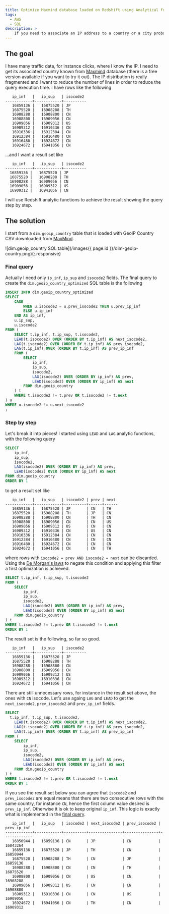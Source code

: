 ```yaml
---
title: Optimize Maxmind database loaded on Redshift using Analytical functions
tags:
  - AWS
  - SQL
description: >
    If you need to associate an IP address to a country or a city probably you will use MaxMind data. If you load it in a relational database you will write a SQL statement that joins your traffic data with MaxMind data, which can be really heavy. This is an attempt to optimize queries by reducing the number of MaxMind data rows.
---
```


## The goal

I have many traffic data, for instance clicks, where I know the IP. I need
to get its associated country known from [Maxmind] database (there is a free
version available if you want to try it out). The IP distribution is
really fragmented and I want to reduce the number of lines in order to
reduce the query execution time. I have rows like the following

```
   ip_inf   |   ip_sup   | isocode2
------------+------------+----------
   16859136 |   16875520 | JP
   16875520 |   16908288 | TH
   16908288 |   16908800 | CN
   16908800 |   16909056 | CN
   16909056 |   16909312 | US
   16909312 |   16910336 | CN
   16910336 |   16912384 | CN
   16912384 |   16916480 | CN
   16916480 |   16924672 | CN
   16924672 |   16941056 | CN
```

...and I want a result set like

```
   ip_inf   |   ip_sup   | isocode2
------------+------------+----------
  16859136 |   16875520 | JP
  16875520 |   16908288 | TH
  16908288 |   16909056 | CN
  16909056 |   16909312 | US
  16909312 |   16941056 | CN
```

I will use Redshift analytic functions to achieve the result showing the
query step by step.

## The solution

I start from a `dim.geoip_country` table that is loaded with GeoIP Country CSV downloaded from [MaxMind].

![dim.geoip_country SQL table](/images{{ page.id }}/dim-geoip-country.png){:.responsive}

### Final query

Actually I need only `ip_inf`, `ip_sup` and `isocode2` fields. The final
query to create the `dim.geoip_country_optimized` SQL table is the following

```sql
INSERT INTO dim.geoip_country_optimized
SELECT
	CASE
		WHEN u.isocode2 = u.prev_isocode2 THEN u.prev_ip_inf
		ELSE u.ip_inf
	END AS ip_inf,
	u.ip_sup,
	u.isocode2
FROM (
	SELECT t.ip_inf, t.ip_sup, t.isocode2,
	LEAD(t.isocode2) OVER (ORDER BY t.ip_inf) AS next_isocode2,
	LAG(t.isocode2) OVER (ORDER BY t.ip_inf) AS prev_isocode2,
	LAG(t.ip_inf) OVER (ORDER BY t.ip_inf) AS prev_ip_inf
	FROM (
		SELECT
			ip_inf,
			ip_sup,
			isocode2,
			LAG(isocode2) OVER (ORDER BY ip_inf) AS prev,
			LEAD(isocode2) OVER (ORDER BY ip_inf) AS next
		FROM dim.geoip_country
	) t
	WHERE t.isocode2 != t.prev OR t.isocode2 != t.next
) u
WHERE u.isocode2 != u.next_isocode2
;
```

### Step by step

Let's break it into pieces! I started using `LEAD` and `LAG` analytic
functions, with the following query

```sql
SELECT
	ip_inf,
	ip_sup,
	isocode2,
	LAG(isocode2) OVER (ORDER BY ip_inf) AS prev,
	LEAD(isocode2) OVER (ORDER BY ip_inf) AS next
FROM dim.geoip_country
ORDER BY 1
```

to get a result set like

```
   ip_inf   |   ip_sup   | isocode2 | prev | next
------------+------------+----------+------+------
   16859136 |   16875520 | JP       | CN   | TH
   16875520 |   16908288 | TH       | JP   | CN
   16908288 |   16908800 | CN       | TH   | CN
   16908800 |   16909056 | CN       | CN   | US
   16909056 |   16909312 | US       | CN   | CN
   16909312 |   16910336 | CN       | US   | CN
   16910336 |   16912384 | CN       | CN   | CN
   16912384 |   16916480 | CN       | CN   | CN
   16916480 |   16924672 | CN       | CN   | CN
   16924672 |   16941056 | CN       | CN   | TH
```

where rows with `isocode2 = prev AND isocode2 = next` can be discarded.
Using the [De Morgan's laws](https://en.wikipedia.org/wiki/De_Morgan%27s_laws)
to negate this condition and applying this filter a first optimization
is achieved.

```sql
SELECT t.ip_inf, t.ip_sup, t.isocode2
FROM (
	SELECT
		ip_inf,
		ip_sup,
		isocode2,
		LAG(isocode2) OVER (ORDER BY ip_inf) AS prev,
		LEAD(isocode2) OVER (ORDER BY ip_inf) AS next
	FROM dim.geoip_country
) t
WHERE t.isocode2 != t.prev OR t.isocode2 != t.next
ORDER BY 1
```

The result set is the following, so far so good.

```
   ip_inf   |   ip_sup   | isocode2
------------+------------+----------
   16859136 |   16875520 | JP
   16875520 |   16908288 | TH
   16908288 |   16908800 | CN
   16908800 |   16909056 | CN
   16909056 |   16909312 | US
   16909312 |   16910336 | CN
   16924672 |   16941056 | CN
```

There are still unnecessary rows, for instance in the result set above,
the ones with `CN` isocode. Let's use againg `LAG` and `LEAD` to get
the `next_isocode2`, `prev_isocode2` and `prev_ip_inf` fields.

```sql
SELECT
  t.ip_inf, t.ip_sup, t.isocode2,
	LEAD(t.isocode2) OVER (ORDER BY t.ip_inf) AS next_isocode2,
	LAG(t.isocode2) OVER (ORDER BY t.ip_inf) AS prev_isocode2,
	LAG(t.ip_inf) OVER (ORDER BY t.ip_inf) AS prev_ip_inf
FROM (
	SELECT
		ip_inf,
		ip_sup,
		isocode2,
		LAG(isocode2) OVER (ORDER BY ip_inf) AS prev,
		LEAD(isocode2) OVER (ORDER BY ip_inf) AS next
	FROM dim.geoip_country
) t
WHERE t.isocode2 != t.prev OR t.isocode2 != t.next
ORDER BY 1
```

If you see the result set below you can agree that `isocode2` and `prev_isocode2`
are equal means that there are two consecutive rows with the same country,
for instance `CN`, hence the first column value desired is `prev_ip_inf`.
Otherwise it is ok to keep original `ip_inf`.
This logic is exactly what is implemented in the [final query](#final-query).

```
   ip_inf   |   ip_sup   | isocode2 | next_isocode2 | prev_isocode2 | prev_ip_inf
------------+------------+----------+---------------+---------------+-------------
   16850944 |   16859136 | CN       | JP            | CN            |    16843264
   16859136 |   16875520 | JP       | TH            | CN            |    16850944
   16875520 |   16908288 | TH       | CN            | JP            |    16859136
   16908288 |   16908800 | CN       | CN            | TH            |    16875520
   16908800 |   16909056 | CN       | US            | CN            |    16908288
   16909056 |   16909312 | US       | CN            | CN            |    16908800
   16909312 |   16910336 | CN       | CN            | US            |    16909056
   16924672 |   16941056 | CN       | TH            | CN            |    16909312
```

[MaxMind]: https://www.maxmind.com "MaxMind"
